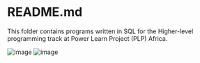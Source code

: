 #  README.md

This folder contains programs written in SQL for the Higher-level programming track at Power Learn Project (PLP) Africa.

![image](https://github.com/RichardMiruka/PLP/assets/105627752/088480b5-93ea-4900-a632-221006219ad4)  ![image](https://github.com/RichardMiruka/PLP/assets/105627752/0c3a1942-6a1a-478d-acca-cf6e53de9c8f)

